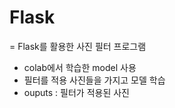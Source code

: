 # Flask
= Flask를 활용한 사진 필터 프로그램
- colab에서 학습한 model 사용
- 필터를 적용 사진들을 가지고 모델 학습
- ouputs : 필터가 적용된 사진
